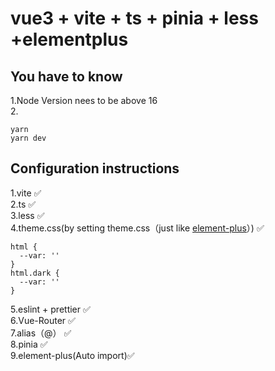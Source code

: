 # vue3 + vite + ts + pinia + less +elementplus
## You have to know
1.Node Version nees to be above 16  
2.
```
yarn
yarn dev
```
## Configuration instructions 
1.vite ✅  
2.ts ✅  
3.less ✅  
4.theme.css(by setting theme.css（just like [element-plus](https://element-plus.org/en-US/guide/dark-mode.html)）) ✅  
```
html {
  --var: ''
}
html.dark {
  --var: ''
}
```
5.eslint + prettier ✅   
6.Vue-Router ✅  
7.alias（@） ✅  
8.pinia ✅   
9.element-plus(Auto import)✅ 